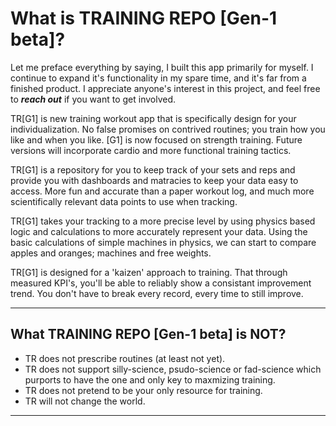 <h1>What is TRAINING REPO [Gen-1 beta]?</h1>
<p>Let me preface everything by saying, I built this app primarily for myself. I continue to expand it's functionality in my spare time, and it's far from a finished product. I appreciate anyone's interest in this project, and feel free to <strong><em>reach out</em></strong> if you want to get involved.</p>

<p>TR[G1] is new training workout app that is specifically design for your individualization. No false promises on contrived routines; you train how you like and when you like. [G1] is now focused on strength training. Future versions will incorporate cardio and more functional training tactics.</p>

<p>TR[G1] is a repository for you to keep track of your sets and reps and provide you with dashboards and matracies to keep your data easy to access. More fun and accurate than a paper workout log, and much more scientifically relevant data points to use when tracking.</p>

<p>TR[G1] takes your tracking to a more precise level by using physics based logic and calculations to more accurately represent your data. Using the basic calculations of simple machines in physics, we can start to compare apples and oranges; machines and free weights.</p>

<p>TR[G1] is designed for a 'kaizen' approach to training. That through measured KPI's, you'll be able to reliably show a consistant improvement trend. You don't have to break every record, every time to still improve.</p>

<hr>

<h2>What TRAINING REPO [Gen-1 beta] is NOT?</h2>
<ul>
  <li>TR does not prescribe routines (at least not yet).</li>
  <li>TR does not support silly-science, psudo-science or fad-science which purports to have the one and only key to maxmizing training.</li>
  <li>TR does not pretend to be your only resource for training.</li>
  <li>TR will not change the world.</li>
</ul>

<hr>


